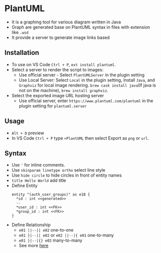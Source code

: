 # PlantUML

- It is a graphing tool for various diagram written in Java
- Graph are generated base on PlantUML syntax in files with extension like `.wsd`
- It provide a server to generate image links based

## Installation

- To use on VS Code `Ctrl + P`, `ext install plantuml`.
- Select a server to render the script to images:
  - Use official server - Select `PlantUMLServer` in the plugin setting
  - Use Local Server: Select `Local` in the plugin setting, Install `Java`, and `Graphviz` for local image rendering. `brew cask install java`(If java is not on the machine), `brew install graphviz`.
- Select the exported image URL hosting server
  - Use official server, enter `https://www.plantuml.com/plantuml` in the plugin setting for `plantuml.server`

## Usage

- `Alt + D` preview
- In VS Code `Ctrl + P` type `>PlantUML` then select Export as `png` or `url`.

## Syntax

- Use `'` for inline comments.
- Use `skinparam linetype ortho` select line style
- Use `hide circle` to hide circles in front of entity names
- `title Hello World` add title
- Define Entity
  ```
  entity "(auth_user_groups)" as e18 {
    *id : int <<generated>>
    --
    *user_id : int <<FK>>
    *group_id : int <<FK>>
  }
  ```
- Define Relationship
  - `e01 ||--|| e02` one-to-one
  - `e01 }|--|| e02` or `e02 ||--|{ e01` one-to-many
  - `e01 }|--|{} e02` many-to-many
  - See more [here](https://plantuml.com/class-diagram)
